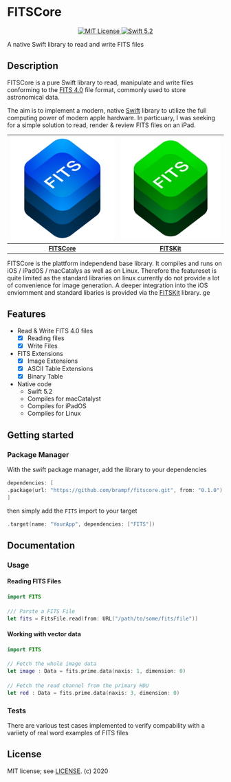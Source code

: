 # FITSCore

<p align="center">
    <a href="LICENSE">
    <img src="https://img.shields.io/badge/license-MIT-brightgreen.svg" alt="MIT License">
    </a>
    <a href="https://swift.org">
    <img src="https://img.shields.io/badge/swift-5.2-brightgreen.svg" alt="Swift 5.2">
    </a>
    </p>

A native Swift library to read and write FITS files

## Description

FITSCore is a pure Swift library to read, manipulate and write files conforming to the [FITS 4.0](https://fits.gsfc.nasa.gov/fits_standard.html) file format, commonly used to store astronomical data. 

The aim is to implement a modern, native [Swift](https://swift.org) library to utilize the full computing power of modern apple hardware. In particuary, I was seeking for a simple solution to read, render & review FITS files on an iPad.


|  ![FITSCore](Doc/FitsCore@0.5x.png) | ![FITSKit](/Doc/FitsKit@0.5x.png) |
| :-------------------------------------------: | :--------------------------------------: |
| [**FITSCore**](https://github.com/brampf/fitscore) | [**FITSKit**](https://github.com/brampf/fitskit) |



FITSCore is the plattform independend base library. It compiles and runs on iOS / iPadOS / macCatalys as well as on Linux. Therefore the featureset is quite limited as the standard libraries on linux currently do not provide a lot of convenience for image generation. A deeper integration into the iOS enviornment and standard libaries is provided via the [FITSKit](https://github.com/brampf/fitskit) library.
ge
## Features
* Read & Write FITS 4.0 files
    * [x] Reading files
    * [x] Write Files
* FITS Extensions
    * [x] Image Extensions
    * [x] ASCII Table Extensions
    * [x] Binary Table
* Native code
    * Swift 5.2
    * Compiles for macCatalyst
    * Compiles for iPadOS
    * Compiles for Linux

## Getting started

### Package Manager

With the swift package manager, add the library to your dependencies
```swift
dependencies: [
.package(url: "https://github.com/brampf/fitscore.git", from: "0.1.0")
]
```

then simply add the `FITS` import to your target

```swift
.target(name: "YourApp", dependencies: ["FITS"])
```

## Documentation

### Usage

#### Reading FITS Files
```swift
import FITS

/// Parste a FITS File
let fits = FitsFile.read(from: URL("/path/to/some/fits/file"))
```
#### Working with vector data
```swift
import FITS

// Fetch the whole image data
let image : Data = fits.prime.data(naxis: 1, dimension: 0)

// Fetch the read channel from the primary HDU
let red : Data = fits.prime.data(naxis: 3, dimension: 0)
```

### Tests
There are various test cases implemented to verify compability with a variiety of real word examples of FITS files

## License

MIT license; see [LICENSE](LICENSE).
(c) 2020

